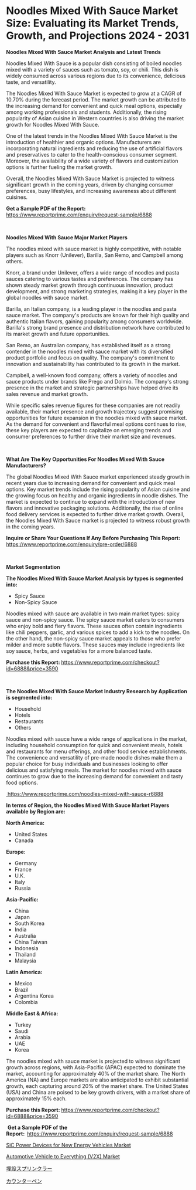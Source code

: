 <p><h1>Noodles Mixed With Sauce Market Size: Evaluating its Market Trends, Growth, and Projections 2024 - 2031</h1></p><p><strong>Noodles Mixed With Sauce Market Analysis and Latest Trends</strong></p>
<p><p>Noodles Mixed With Sauce is a popular dish consisting of boiled noodles mixed with a variety of sauces such as tomato, soy, or chili. This dish is widely consumed across various regions due to its convenience, delicious taste, and versatility.</p><p>The Noodles Mixed With Sauce Market is expected to grow at a CAGR of 10.70% during the forecast period. The market growth can be attributed to the increasing demand for convenient and quick meal options, especially among working professionals and students. Additionally, the rising popularity of Asian cuisine in Western countries is also driving the market growth for Noodles Mixed With Sauce.</p><p>One of the latest trends in the Noodles Mixed With Sauce Market is the introduction of healthier and organic options. Manufacturers are incorporating natural ingredients and reducing the use of artificial flavors and preservatives to cater to the health-conscious consumer segment. Moreover, the availability of a wide variety of flavors and customization options is further fueling the market growth.</p><p>Overall, the Noodles Mixed With Sauce Market is projected to witness significant growth in the coming years, driven by changing consumer preferences, busy lifestyles, and increasing awareness about different cuisines.</p></p>
<p><strong>Get a Sample PDF of the Report:&nbsp;</strong> <a href="https://www.reportprime.com/enquiry/request-sample/6888">https://www.reportprime.com/enquiry/request-sample/6888</a></p>
<p>&nbsp;</p>
<p><strong>Noodles Mixed With Sauce Major Market Players</strong></p>
<p><p>The noodles mixed with sauce market is highly competitive, with notable players such as Knorr (Unilever), Barilla, San Remo, and Campbell among others. </p><p>Knorr, a brand under Unilever, offers a wide range of noodles and pasta sauces catering to various tastes and preferences. The company has shown steady market growth through continuous innovation, product development, and strong marketing strategies, making it a key player in the global noodles with sauce market.</p><p>Barilla, an Italian company, is a leading player in the noodles and pasta sauce market. The company's products are known for their high quality and authentic Italian flavors, gaining popularity among consumers worldwide. Barilla's strong brand presence and distribution network have contributed to its market growth and future opportunities.</p><p>San Remo, an Australian company, has established itself as a strong contender in the noodles mixed with sauce market with its diversified product portfolio and focus on quality. The company's commitment to innovation and sustainability has contributed to its growth in the market.</p><p>Campbell, a well-known food company, offers a variety of noodles and sauce products under brands like Prego and Dolmio. The company's strong presence in the market and strategic partnerships have helped drive its sales revenue and market growth.</p><p>While specific sales revenue figures for these companies are not readily available, their market presence and growth trajectory suggest promising opportunities for future expansion in the noodles mixed with sauce market. As the demand for convenient and flavorful meal options continues to rise, these key players are expected to capitalize on emerging trends and consumer preferences to further drive their market size and revenues.</p></p>
<p>&nbsp;</p>
<p><strong>What Are The Key Opportunities For Noodles Mixed With Sauce Manufacturers?</strong></p>
<p><p>The global Noodles Mixed With Sauce market experienced steady growth in recent years due to increasing demand for convenient and quick meal options. Key market trends include the rising popularity of Asian cuisine and the growing focus on healthy and organic ingredients in noodle dishes. The market is expected to continue to expand with the introduction of new flavors and innovative packaging solutions. Additionally, the rise of online food delivery services is expected to further drive market growth. Overall, the Noodles Mixed With Sauce market is projected to witness robust growth in the coming years.</p></p>
<p><strong>Inquire or Share Your Questions If Any Before Purchasing This Report:</strong> <a href="https://www.reportprime.com/enquiry/pre-order/6888">https://www.reportprime.com/enquiry/pre-order/6888</a></p>
<p>&nbsp;</p>
<p><strong>Market Segmentation</strong></p>
<p><strong>The Noodles Mixed With Sauce Market Analysis by types is segmented into:</strong></p>
<p><ul><li>Spicy Sauce</li><li>Non-Spicy Sauce</li></ul></p>
<p><p>Noodles mixed with sauce are available in two main market types: spicy sauce and non-spicy sauce. The spicy sauce market caters to consumers who enjoy bold and fiery flavors. These sauces often contain ingredients like chili peppers, garlic, and various spices to add a kick to the noodles. On the other hand, the non-spicy sauce market appeals to those who prefer milder and more subtle flavors. These sauces may include ingredients like soy sauce, herbs, and vegetables for a more balanced taste.</p></p>
<p><strong>Purchase this Report:&nbsp;</strong><a href="https://www.reportprime.com/checkout?id=6888&price=3590">https://www.reportprime.com/checkout?id=6888&price=3590</a></p>
<p>&nbsp;</p>
<p><strong>The Noodles Mixed With Sauce Market Industry Research by Application is segmented into:</strong></p>
<p><ul><li>Household</li><li>Hotels</li><li>Restaurants</li><li>Others</li></ul></p>
<p><p>Noodles mixed with sauce have a wide range of applications in the market, including household consumption for quick and convenient meals, hotels and restaurants for menu offerings, and other food service establishments. The convenience and versatility of pre-made noodle dishes make them a popular choice for busy individuals and businesses looking to offer delicious and satisfying meals. The market for noodles mixed with sauce continues to grow due to the increasing demand for convenient and tasty food options.</p></p>
<p><a href="https://www.reportprime.com/noodles-mixed-with-sauce-r6888">&nbsp;https://www.reportprime.com/noodles-mixed-with-sauce-r6888</a></p>
<p><strong>In terms of Region, the Noodles Mixed With Sauce Market Players available by Region are:</strong></p>
<p>
    <p> <strong> North America: </strong>
        <ul>
            <li>United States</li>
            <li>Canada</li>
        </ul>
        </p> 
    <p> <strong> Europe: </strong>
        <ul>
            <li>Germany</li>
            <li>France</li>
            <li>U.K.</li>
            <li>Italy</li>
            <li>Russia</li>
        </ul>
        </p> 
    <p> <strong> Asia-Pacific: </strong>
        <ul>
            <li>China</li>
            <li>Japan</li>
            <li>South Korea</li>
            <li>India</li>
            <li>Australia</li>
            <li>China Taiwan</li>
            <li>Indonesia</li>
            <li>Thailand</li>
            <li>Malaysia</li>
        </ul>
        </p> 
    <p> <strong> Latin America: </strong>
        <ul>
            <li>Mexico</li>
            <li>Brazil</li>
            <li>Argentina Korea</li>
            <li>Colombia</li>
        </ul>
        </p> 
    <p> <strong> Middle East & Africa: </strong>
        <ul>
            <li>Turkey</li>
            <li>Saudi</li>
            <li>Arabia</li>
            <li>UAE</li>
            <li>Korea</li>
        </ul>
    </p>
    </p>
<p><p>The noodles mixed with sauce market is projected to witness significant growth across regions, with Asia-Pacific (APAC) expected to dominate the market, accounting for approximately 40% of the market share. The North America (NA) and Europe markets are also anticipated to exhibit substantial growth, each capturing around 20% of the market share. The United States (USA) and China are poised to be key growth drivers, with a market share of approximately 15% each.</p></p>
<p><strong>Purchase this Report: </strong><a href="https://www.reportprime.com/checkout?id=6888&price=3590">https://www.reportprime.com/checkout?id=6888&price=3590</a></p>
<p>&nbsp;<strong>Get a Sample PDF of the Report:&nbsp;&nbsp;</strong><a href="https://www.reportprime.com/enquiry/request-sample/6888">https://www.reportprime.com/enquiry/request-sample/6888</a></p>
<p><strong></strong></p>
<p><p><a href="https://www.linkedin.com/pulse/sic-power-devices-new-energy-vehicles-market-size-growth-8nxqe?trackingId=wm0NAMzTJy6%2B2cvJ2ojw9w%3D%3D">SiC Power Devices for New Energy Vehicles Market</a></p><p><a href="https://www.linkedin.com/pulse/automotive-vehicle-everything-v2x-market-research-report-fvgoe?trackingId=DJPGn6%2B%2FOGI0bYKBC2NpcQ%3D%3D">Automotive Vehicle to Everything (V2X) Market</a></p><p><a href="https://medium.com/@ebbkautzer/%E5%9F%8B%E3%82%81%E8%BE%BC%E3%81%BE%E3%82%8C%E3%81%9F%E6%95%A3%E6%B0%B4%E5%99%A8%E5%B8%82%E5%A0%B4%E3%83%AC%E3%83%9D%E3%83%BC%E3%83%88%E3%81%AF-%E3%81%93%E3%81%AE%E5%B8%82%E5%A0%B4%E3%81%AE%E6%9C%80%E6%96%B0%E3%83%88%E3%83%AC%E3%83%B3%E3%83%89%E3%81%A8%E6%88%90%E9%95%B7%E6%A9%9F%E4%BC%9A%E3%82%92%E6%98%8E%E3%82%89%E3%81%8B%E3%81%AB%E3%81%97%E3%81%A6%E3%81%84%E3%81%BE%E3%81%99-1cc260562093">埋設スプリンクラー</a></p><p><a href="https://medium.com/@thomasbaker655/%E6%AC%A1%E3%81%AE%E6%96%87%E3%82%92%E6%97%A5%E6%9C%AC%E8%AA%9E%E3%81%AB%E7%BF%BB%E8%A8%B3%E3%81%97%E3%81%A6%E3%81%8F%E3%81%A0%E3%81%95%E3%81%84-2024%E5%B9%B4%E3%81%8B%E3%82%892031%E5%B9%B4%E3%81%BE%E3%81%A7%E3%81%AE%E4%BA%88%E6%B8%AC%E3%81%95%E3%82%8C%E3%82%8B%E3%82%AB%E3%82%A6%E3%83%B3%E3%82%BF%E3%83%BC%E3%83%9A%E3%83%B3%E5%B8%82%E5%A0%B4%E3%81%AE%E5%8B%95%E5%90%91%E3%82%84%E5%B8%82%E5%A0%B4%E5%88%86%E6%9E%902024%E5%B9%B4%E3%81%8B%E3%82%892031%E5%B9%B4%E3%81%BE%E3%81%A7%E3%81%AE%E6%9C%9F%E9%96%93%E3%81%AB%E4%BA%88%E6%B8%AC%E3%81%95%E3%82%8C%E3%82%8B%E3%82%AB%E3%82%A6%E3%83%B3%E3%82%BF%E3%83%BC%E3%83%9A%E3%83%B3%E5%B8%82%E5%A0%B4%E3%81%AE%E3%83%88%E3%83%AC%E3%83%B3%E3%83%89%E3%81%A8%E5%B8%82%E5%A0%B4%E5%88%86%E6%9E%90-12d8823802a2">カウンターペン</a></p></p>